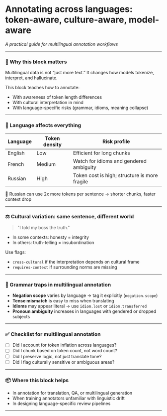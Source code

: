 # Annotating across languages: token-aware, culture-aware, model-aware  
*A practical guide for multilingual annotation workflows*

---

### 🌟 Why this block matters

Multilingual data is not “just more text.”
It changes how models tokenize, interpret, and hallucinate.

This block teaches how to annotate:

- With awareness of token length differences
- With cultural interpretation in mind
- With language-specific risks (grammar, idioms, meaning collapse)

---

### 🧠 Language affects everything

| Language | Token density | Risk profile                                     |
|----------|----------------|--------------------------------------------------|
| English  | Low            | Efficient for long chunks                        |
| French   | Medium         | Watch for idioms and gendered ambiguity          |
| Russian  | High           | Token cost is high; structure is more fragile    |

🚧 Russian can use 2x more tokens per sentence → shorter chunks, faster context drop

---

### ⚖️ Cultural variation: same sentence, different world

> "I told my boss the truth."

- In some contexts: honesty = integrity
- In others: truth-telling = insubordination

Use flags:
- `cross-cultural` if the interpretation depends on cultural frame
- `requires-context` if surrounding norms are missing

---

### 🔹 Grammar traps in multilingual annotation

- **Negation scope** varies by language → tag it explicitly (`negation.scope`)
- **Tense mismatch** is easy to miss when translating
- **Idioms** may appear literal → use `idiom.lost` or `idiom.transferred`
- **Pronoun ambiguity** increases in languages with gendered or dropped subjects

---

### ✅ Checklist for multilingual annotation

- [ ] Did I account for token inflation across languages?
- [ ] Did I chunk based on token count, not word count?
- [ ] Did I preserve logic, not just translate tone?
- [ ] Did I flag culturally sensitive or ambiguous areas?

---

### 📦 Where this block helps

- In annotation for translation, QA, or multilingual generation
- When training annotators unfamiliar with linguistic drift
- In designing language-specific review pipelines

---
